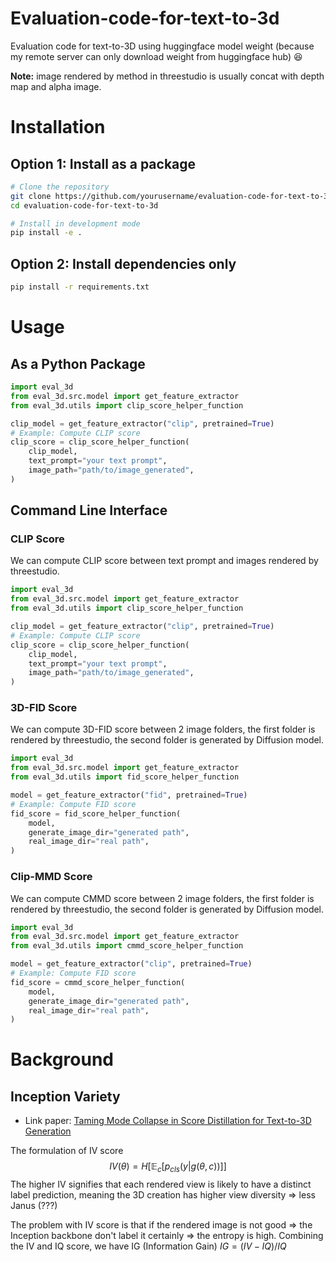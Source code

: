 # Evaluation-code-for-text-to-3d
Evaluation code for text-to-3D using huggingface model weight (because my remote server can only download weight from huggingface hub) :laughing:

**Note:** image rendered by method in threestudio is usually concat with depth map and alpha image. 

# Installation

## Option 1: Install as a package
```bash
# Clone the repository
git clone https://github.com/yourusername/evaluation-code-for-text-to-3d.git
cd evaluation-code-for-text-to-3d

# Install in development mode
pip install -e .
```

## Option 2: Install dependencies only
```bash
pip install -r requirements.txt
```

# Usage

## As a Python Package
```python
import eval_3d
from eval_3d.src.model import get_feature_extractor
from eval_3d.utils import clip_score_helper_function

clip_model = get_feature_extractor("clip", pretrained=True)
# Example: Compute CLIP score
clip_score = clip_score_helper_function(
    clip_model,
    text_prompt="your text prompt",
    image_path="path/to/image_generated",
)
```

## Command Line Interface

### CLIP Score
We can compute CLIP score between text prompt and images rendered by threestudio. 
```python
import eval_3d
from eval_3d.src.model import get_feature_extractor
from eval_3d.utils import clip_score_helper_function

clip_model = get_feature_extractor("clip", pretrained=True)
# Example: Compute CLIP score
clip_score = clip_score_helper_function(
    clip_model,
    text_prompt="your text prompt",
    image_path="path/to/image_generated",
)
```

### 3D-FID Score
We can compute 3D-FID score between 2 image folders, the first folder is rendered by threestudio, the second folder is generated by Diffusion model.

```python
import eval_3d
from eval_3d.src.model import get_feature_extractor
from eval_3d.utils import fid_score_helper_function

model = get_feature_extractor("fid", pretrained=True)
# Example: Compute FID score
fid_score = fid_score_helper_function(
    model,
    generate_image_dir="generated path",
    real_image_dir="real path",
)
```

### Clip-MMD Score
We can compute CMMD score between 2 image folders, the first folder is rendered by threestudio, the second folder is generated by Diffusion model.

```python
import eval_3d
from eval_3d.src.model import get_feature_extractor
from eval_3d.utils import cmmd_score_helper_function

model = get_feature_extractor("clip", pretrained=True)
# Example: Compute FID score
fid_score = cmmd_score_helper_function(
    model,
    generate_image_dir="generated path",
    real_image_dir="real path",
)
```

# Background
## Inception Variety
- Link paper: [Taming Mode Collapse in Score Distillation for Text-to-3D Generation](https://arxiv.org/abs/2401.00909)

The formulation of IV score 
$$
IV(\theta) = H[\mathbb{E}_c[p_{cls}(y|g(\theta, c))]]
$$
The higher IV signifies that each rendered view is likely to have a distinct label prediction, meaning the 3D creation has higher view diversity => less Janus (???)

The problem with IV score is that if the rendered image is not good => the Inception backbone don't label it certainly => the entropy is high. Combining the IV and IQ score, we have IG (Information Gain) $IG=(IV - IQ)/IQ$ 

